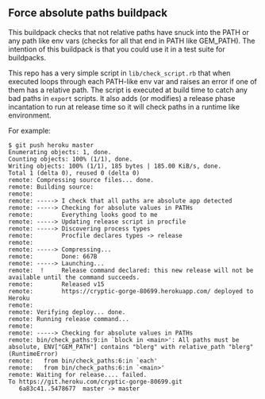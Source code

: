 ## Force absolute paths buildpack

This buildpack checks that not relative paths have snuck into the PATH or any path like env vars (checks for all that end in PATH like GEM_PATH). The intention of this buildpack is that you could use it in a test suite for buildpacks.

This repo has a very simple script in `lib/check_script.rb` that when executed loops through each PATH-like env var and raises an error if one of them has a relative path.
The script is executed at build time to catch any bad paths in `export` scripts. It also adds (or modifies) a release phase incantation to run at release time so it will check paths in a runtime like environment.

For example:

```
$ git push heroku master
Enumerating objects: 1, done.
Counting objects: 100% (1/1), done.
Writing objects: 100% (1/1), 185 bytes | 185.00 KiB/s, done.
Total 1 (delta 0), reused 0 (delta 0)
remote: Compressing source files... done.
remote: Building source:
remote:
remote: -----> I check that all paths are absolute app detected
remote: -----> Checking for absolute values in PATHs
remote:        Everything looks good to me
remote: -----> Updating release script in procfile
remote: -----> Discovering process types
remote:        Procfile declares types -> release
remote:
remote: -----> Compressing...
remote:        Done: 667B
remote: -----> Launching...
remote:  !     Release command declared: this new release will not be available until the command succeeds.
remote:        Released v15
remote:        https://cryptic-gorge-80699.herokuapp.com/ deployed to Heroku
remote:
remote: Verifying deploy... done.
remote: Running release command...
remote:
remote: -----> Checking for absolute values in PATHs
remote: bin/check_paths:9:in `block in <main>': All paths must be absolute, ENV["GEM_PATH"] contains "blerg" with relative_path "blerg" (RuntimeError)
remote:   from bin/check_paths:6:in `each'
remote:   from bin/check_paths:6:in `<main>'
remote: Waiting for release.... failed.
To https://git.heroku.com/cryptic-gorge-80699.git
   6a83c41..5478677  master -> master
```

